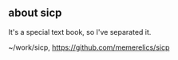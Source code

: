 ## about sicp

It's a special text book, so I've separated it.

~/work/sicp, https://github.com/memerelics/sicp


